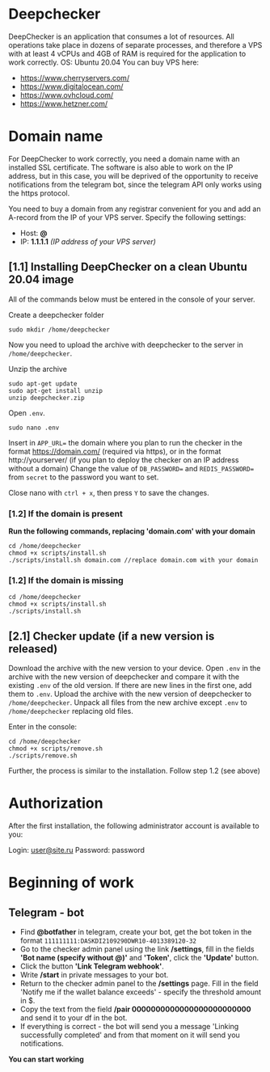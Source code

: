 # Deepchecker

DeepChecker is an application that consumes a lot of resources. All operations take place in dozens of separate processes, and therefore a VPS with at least 4 vCPUs and 4GB of RAM is required for the application to work correctly. OS: Ubuntu 20.04
You can buy VPS here:

- https://www.cherryservers.com/
- https://www.digitalocean.com/
- https://www.ovhcloud.com/
- https://www.hetzner.com/

# Domain name

For DeepChecker to work correctly, you need a domain name with an installed SSL certificate. The software is also able to work on the IP address, but in this case, you will be deprived of the opportunity to receive notifications from the telegram bot, since the telegram API only works using the https protocol.

You need to buy a domain from any registrar convenient for you and add an A-record from the IP of your VPS server. Specify the following settings:

- Host: **@**
- IP: **1.1.1.1** _(IP address of your VPS server)_

## [1.1] Installing DeepChecker on a clean Ubuntu 20.04 image

All of the commands below must be entered in the console of your server.

Create a deepchecker folder
```
sudo mkdir /home/deepchecker
```
Now you need to upload the archive with deepchecker to the server in `/home/deepchecker`.

Unzip the archive
```
sudo apt-get update
sudo apt-get install unzip
unzip deepchecker.zip
```

Open `.env`.
```
sudo nano .env
```

Insert in `APP_URL=` the domain where you plan to run the checker in the format https://domain.com/ (required via https), or in the format http://yourserver/ (if you plan to deploy the checker on an IP address without a domain)
Change the value of `DB_PASSWORD=` and `REDIS_PASSWORD=` from `secret` to the password you want to set.

Close nano with `ctrl + x`, then press `Y` to save the changes.

### [1.2] If the domain is present
**Run the following commands, replacing 'domain.com' with your domain**

```
cd /home/deepchecker
chmod +x scripts/install.sh
./scripts/install.sh domain.com //replace domain.com with your domain
```

### [1.2] If the domain is missing

```
cd /home/deepchecker
chmod +x scripts/install.sh
./scripts/install.sh
```

## [2.1] Checker update (if a new version is released)

Download the archive with the new version to your device.
Open `.env` in the archive with the new version of deepchecker and compare it with the existing `.env` of the old version. If there are new lines in the first one, add them to `.env`.
Upload the archive with the new version of deepchecker to `/home/deepchecker`.
Unpack all files from the new archive except `.env` to `/home/deepchecker` replacing old files.

Enter in the console:
```
cd /home/deepchecker
chmod +x scripts/remove.sh
./scripts/remove.sh
```

Further, the process is similar to the installation.
Follow step 1.2 (see above)

# Authorization

After the first installation, the following administrator account is available to you:

Login: user@site.ru
Password: password

# Beginning of work

## Telegram - bot
- Find **@botfather** in telegram, create your bot, get the bot token in the format `111111111:DASKDI2109290DWR10-4013389120-32`
- Go to the checker admin panel using the link **/settings**, fill in the fields **'Bot name (specify without @)'** and **'Token'**, click the **'Update'** button.
- Click the button **'Link Telegram webhook'**.
- Write **/start** in private messages to your bot.
- Return to the checker admin panel to the **/settings** page. Fill in the field 'Notify me if the wallet balance exceeds' - specify the threshold amount in $.
- Copy the text from the field **/pair 0000000000000000000000000** and send it to your df in the bot.
- If everything is correct - the bot will send you a message 'Linking successfully completed' and from that moment on it will send you notifications.

**You can start working**
